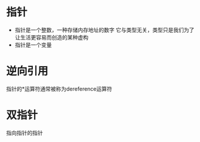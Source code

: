 # 指针
- 指针是一个整数，一种存储内存地址的数字
它与类型无关，类型只是我们为了让生活更容易而创造的某种虚构
- 指针是一个变量

# 逆向引用
指针的*运算符通常被称为dereference运算符

# 双指针
指向指针的指针
